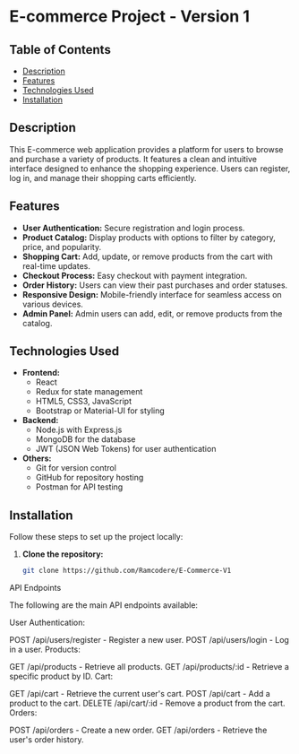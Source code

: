 # E-commerce Project - Version 1

## Table of Contents
- [Description](#description)
- [Features](#features)
- [Technologies Used](#technologies-used)
- [Installation](#installation)


## Description
This E-commerce web application provides a platform for users to browse and purchase a variety of products. It features a clean and intuitive interface designed to enhance the shopping experience. Users can register, log in, and manage their shopping carts efficiently.

## Features
- **User Authentication:** Secure registration and login process.
- **Product Catalog:** Display products with options to filter by category, price, and popularity.
- **Shopping Cart:** Add, update, or remove products from the cart with real-time updates.
- **Checkout Process:** Easy checkout with payment integration.
- **Order History:** Users can view their past purchases and order statuses.
- **Responsive Design:** Mobile-friendly interface for seamless access on various devices.
- **Admin Panel:** Admin users can add, edit, or remove products from the catalog.

## Technologies Used
- **Frontend:**
  - React
  - Redux for state management
  - HTML5, CSS3, JavaScript
  - Bootstrap or Material-UI for styling
- **Backend:**
  - Node.js with Express.js
  - MongoDB for the database
  - JWT (JSON Web Tokens) for user authentication
- **Others:**
  - Git for version control
  - GitHub for repository hosting
  - Postman for API testing

## Installation
Follow these steps to set up the project locally:

1. **Clone the repository:**
   ```bash
   git clone https://github.com/Ramcodere/E-Commerce-V1


API Endpoints

The following are the main API endpoints available:

User Authentication:

POST /api/users/register - Register a new user.
POST /api/users/login - Log in a user.
Products:

GET /api/products - Retrieve all products.
GET /api/products/:id - Retrieve a specific product by ID.
Cart:

GET /api/cart - Retrieve the current user's cart.
POST /api/cart - Add a product to the cart.
DELETE /api/cart/:id - Remove a product from the cart.
Orders:

POST /api/orders - Create a new order.
GET /api/orders - Retrieve the user's order history.
